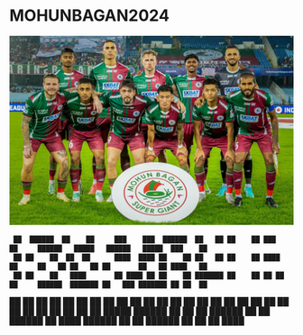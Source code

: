 # MOHUNBAGAN2024

![Alt text](image.jpg)



   
     ██  ██████  ██    ██     ███    ███  ██████  ██   ██ ██    ██ ███    ██     ██████   █████   ██████   █████  ███    ██ 
     ██ ██    ██  ██  ██      ████  ████ ██    ██ ██   ██ ██    ██ ████   ██     ██   ██ ██   ██ ██       ██   ██ ████   ██ 
     ██ ██    ██   ████       ██ ████ ██ ██    ██ ███████ ██    ██ ██ ██  ██     ██████  ███████ ██   ███ ███████ ██ ██  ██ 
██   ██ ██    ██    ██        ██  ██  ██ ██    ██ ██   ██ ██    ██ ██  ██ ██     ██   ██ ██   ██ ██    ██ ██   ██ ██  ██ ██ 
 █████   ██████     ██        ██      ██  ██████  ██   ██  ██████  ██   ████     ██████  ██   ██  ██████  ██   ██ ██   ████ 
                                                                                                                            
                                                                                                                            
                                                                                                                            
                                                                                                                            
                                                                                                                            
                                                                                                                            
                                                                                                                            
                                                                                                                            
                                                                                                                            

                                                                                      
